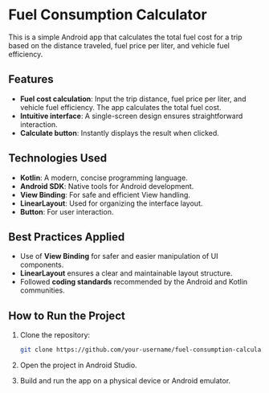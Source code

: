 # Fuel Consumption Calculator

This is a simple Android app that calculates the total fuel cost for a trip based on the distance traveled, fuel price per liter, and vehicle fuel efficiency.

## Features

- **Fuel cost calculation**: Input the trip distance, fuel price per liter, and vehicle fuel efficiency. The app calculates the total fuel cost.
- **Intuitive interface**: A single-screen design ensures straightforward interaction.
- **Calculate button**: Instantly displays the result when clicked.

## Technologies Used

- **Kotlin**: A modern, concise programming language.
- **Android SDK**: Native tools for Android development.
- **View Binding**: For safe and efficient View handling.
- **LinearLayout**: Used for organizing the interface layout.
- **Button**: For user interaction.

## Best Practices Applied

- Use of **View Binding** for safer and easier manipulation of UI components.
- **LinearLayout** ensures a clear and maintainable layout structure.
- Followed **coding standards** recommended by the Android and Kotlin communities.

## How to Run the Project

1. Clone the repository:
   ```bash
   git clone https://github.com/your-username/fuel-consumption-calculator.git
   
2. Open the project in Android Studio.

3. Build and run the app on a physical device or Android emulator.

